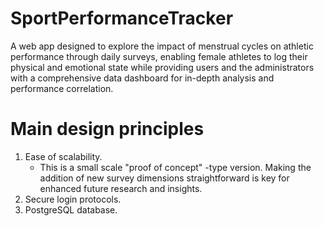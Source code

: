 # SportPerformanceTracker
A web app designed to explore the impact of menstrual cycles on athletic performance through daily surveys, enabling female athletes to log their physical and emotional state while providing users and the administrators with a comprehensive data dashboard for in-depth analysis and performance correlation.

# Main design principles
1. Ease of scalability. 
    - This is a small scale "proof of concept" -type version. Making the addition of new survey dimensions straightforward is key for enhanced future research and insights.
2. Secure login protocols.
3. PostgreSQL database.
